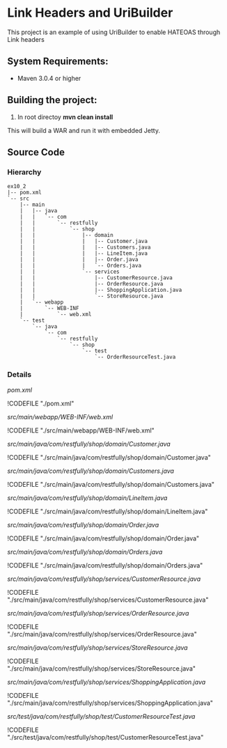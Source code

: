# Link Headers and UriBuilder


<!-- toc -->


This project is an example of using UriBuilder to enable HATEOAS through Link headers


## System Requirements:

- Maven 3.0.4 or higher


## Building the project:


1. In root directoy **mvn clean install**

This will build a WAR and run it with embedded Jetty.




## Source Code


### Hierarchy
```
ex10_2
|-- pom.xml
`-- src
    |-- main
    |   |-- java
    |   |   `-- com
    |   |       `-- restfully
    |   |           `-- shop
    |   |               |-- domain
    |   |               |   |-- Customer.java
    |   |               |   |-- Customers.java
    |   |               |   |-- LineItem.java
    |   |               |   |-- Order.java
    |   |               |   `-- Orders.java
    |   |               `-- services
    |   |                   |-- CustomerResource.java
    |   |                   |-- OrderResource.java
    |   |                   |-- ShoppingApplication.java
    |   |                   `-- StoreResource.java
    |   `-- webapp
    |       `-- WEB-INF
    |           `-- web.xml
    `-- test
        `-- java
            `-- com
                `-- restfully
                    `-- shop
                        `-- test
                            `-- OrderResourceTest.java
```


### Details


*pom.xml*

!CODEFILE "./pom.xml"


*src/main/webapp/WEB-INF/web.xml*

!CODEFILE "./src/main/webapp/WEB-INF/web.xml"


*src/main/java/com/restfully/shop/domain/Customer.java*

!CODEFILE "./src/main/java/com/restfully/shop/domain/Customer.java"


*src/main/java/com/restfully/shop/domain/Customers.java*

!CODEFILE "./src/main/java/com/restfully/shop/domain/Customers.java"


*src/main/java/com/restfully/shop/domain/LineItem.java*

!CODEFILE "./src/main/java/com/restfully/shop/domain/LineItem.java"


*src/main/java/com/restfully/shop/domain/Order.java*

!CODEFILE "./src/main/java/com/restfully/shop/domain/Order.java"


*src/main/java/com/restfully/shop/domain/Orders.java*

!CODEFILE "./src/main/java/com/restfully/shop/domain/Orders.java"


*src/main/java/com/restfully/shop/services/CustomerResource.java*

!CODEFILE "./src/main/java/com/restfully/shop/services/CustomerResource.java"


*src/main/java/com/restfully/shop/services/OrderResource.java*

!CODEFILE "./src/main/java/com/restfully/shop/services/OrderResource.java"


*src/main/java/com/restfully/shop/services/StoreResource.java*

!CODEFILE "./src/main/java/com/restfully/shop/services/StoreResource.java"


*src/main/java/com/restfully/shop/services/ShoppingApplication.java*

!CODEFILE "./src/main/java/com/restfully/shop/services/ShoppingApplication.java"


*src/test/java/com/restfully/shop/test/CustomerResourceTest.java*

!CODEFILE "./src/test/java/com/restfully/shop/test/CustomerResourceTest.java"